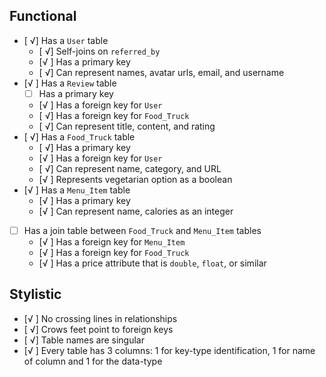 ## Functional

* [ √] Has a `User` table
    * [ √] Self-joins on `referred_by`
    * [√ ] Has a primary key
    * [ √] Can represent names, avatar urls, email, and username
* [√ ] Has a `Review` table
    * [ ] Has a primary key
    * [√ ] Has a foreign key for `User`
    * [ √] Has a foreign key for `Food_Truck`
    * [ √] Can represent title, content, and rating
* [ √] Has a `Food_Truck` table
    * [ √] Has a primary key
    * [√ ] Has a foreign key for `User`
    * [ √] Can represent name, category, and URL
    * [√ ] Represents vegetarian option as a boolean
* [√ ] Has a `Menu_Item` table
    * [√ ] Has a primary key
    * [√ ] Can represent name, calories as an integer
* [ ] Has a join table between `Food_Truck` and `Menu_Item` tables
    * [√ ] Has a foreign key for `Menu_Item`
    * [√ ] Has a foreign key for `Food_Truck`
    * [√ ] Has a price attribute that is `double`, `float`, or similar

## Stylistic

* [√ ] No crossing lines in relationships
* [ √] Crows feet point to foreign keys
* [ √] Table names are singular
* [√ ] Every table has 3 columns: 1 for key-type identification, 1 for name of column and 1   for the data-type
